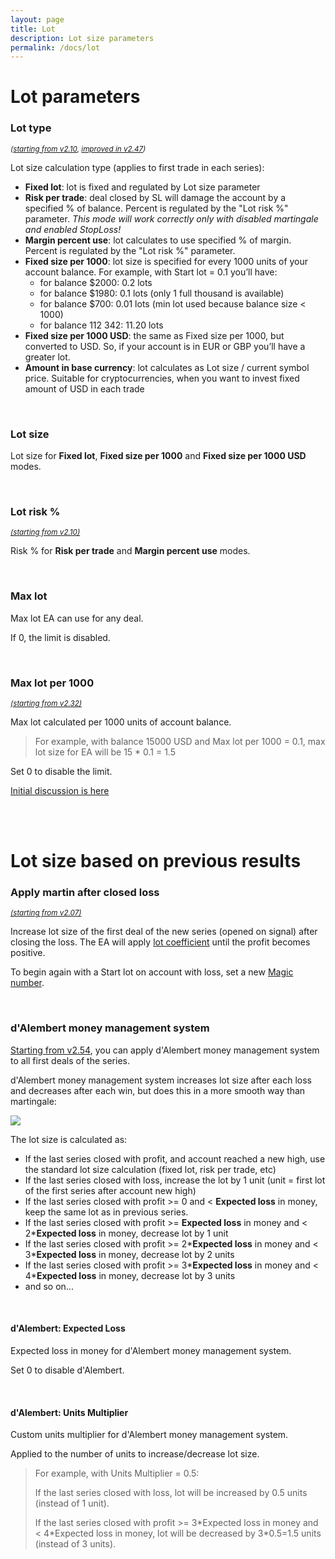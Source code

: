 ```yaml
---
layout: page
title: Lot
description: Lot size parameters
permalink: /docs/lot
---
```


# Lot parameters

### Lot type

<sup>*([starting from v2.10](/docs/versions-history#20200518-210), [improved in v2.47](/docs/versions-history#20220520-247))*</sup>

Lot size calculation type (applies to first trade in each series): <br/>
* **Fixed lot**: lot is fixed and regulated by Lot size parameter
* **Risk per trade**: deal closed by SL will damage the account by a specified % of balance. Percent is regulated by the "Lot risk %" parameter.
  _This mode will work correctly only with  disabled martingale and enabled StopLoss!_
* **Margin percent use**: lot calculates to use specified % of margin. Percent is regulated by the "Lot risk %" parameter.
* **Fixed size per 1000**: lot size is specified for every 1000 units of your account balance. For example, with Start lot = 0.1 you’ll have: <br/>
  - for balance $2000: 0.2 lots
  - for balance $1980: 0.1 lots (only 1 full thousand is available)
  - for balance $700: 0.01 lots (min lot used because balance size < 1000)
  - for balance 112 342: 11.20 lots
* **Fixed size per 1000 USD**: the same as Fixed size per 1000, but converted to USD. So, if your account is in EUR or GBP you’ll have a greater lot.
* **Amount in base currency**: lot calculates as Lot size / current symbol price. Suitable for cryptocurrencies, when you want to invest fixed amount of USD in each trade

<br />

### Lot size

Lot size for **Fixed lot**, **Fixed size per 1000** and **Fixed size per 1000 USD** modes.

<br />

### Lot risk %

<sup>[*(starting from v2.10)*](/docs/versions-history#20200518-210)</sup>

Risk % for **Risk per trade** and **Margin percent use** modes.

<br />

### Max lot

Max lot EA can use for any deal.

If 0, the limit is disabled.

<br />

### Max lot per 1000

<sup>[*(starting from v2.32)*](/docs/versions-history#20210605-232)</sup>

Max lot calculated per 1000 units of account balance.

> For example, with balance 15000 USD and Max lot per 1000 = 0.1, max lot size for EA will be 15 * 0.1 = 1.5

Set 0 to disable the limit.

[Initial discussion is here](https://communitypowerea.userecho.com/en/communities/1/topics/196-max-lot-option-max-lot-per-1000)

<br />
<br />

# Lot size based on previous results

### Apply martin after closed loss

<sup>[*(starting from v2.07)*](/docs/versions-history#20200504-207)</sup>

Increase lot size of the first deal of the new series (opened on signal) after closing the loss. The EA will apply [lot coefficient](/docs/martingale#lot-coefficient--adding--x0) until the profit becomes positive.

To begin again with a Start lot on account with loss, set a new [Magic number](/docs/main-parameters#expert-id).

<br />

### d'Alembert money management system

[Starting from v2.54](/docs/versions-history#20230427-0706-254), you can apply d'Alembert money management system to all first deals of the series.

d'Alembert money management system increases lot size after each loss and decreases after each win, but does this in a more smooth way than martingale:

![]({{site.baseurl}}/assets/img/docs/dAlambert1.png)

The lot size is calculated as:
 * If the last series closed with profit, and account reached a new high, use the standard lot size calculation (fixed lot, risk per trade, etc)
 * If the last series closed with loss, increase the lot by 1 unit (unit = first lot of the first series after account new high)
 * If the last series closed with profit >= 0 and < **Expected loss** in money, keep the same lot as in previous series.
 * If the last series closed with profit >= **Expected loss** in money and < 2\***Expected loss** in money, decrease lot by 1 unit
 * If the last series closed with profit >= 2\***Expected loss** in money and < 3\***Expected loss** in money, decrease lot by 2 units
 * If the last series closed with profit >= 3\***Expected loss** in money and < 4\***Expected loss** in money, decrease lot by 3 units
 * and so on...

<br />

#### d'Alembert: Expected Loss

Expected loss in money for d'Alembert money management system.

Set 0 to disable d'Alembert.

<br />

#### d'Alembert: Units Multiplier

Custom units multiplier for d'Alembert money management system.

Applied to the number of units to increase/decrease lot size.

> For example, with Units Multiplier = 0.5:
> 
> If the last series closed with loss, lot will be increased by 0.5 units (instead of 1 unit).
> 
> If the last series closed with profit >= 3\*Expected loss in money and < 4\*Expected loss in money, lot will be decreased by 3\*0.5=1.5 units (instead of 3 units).
